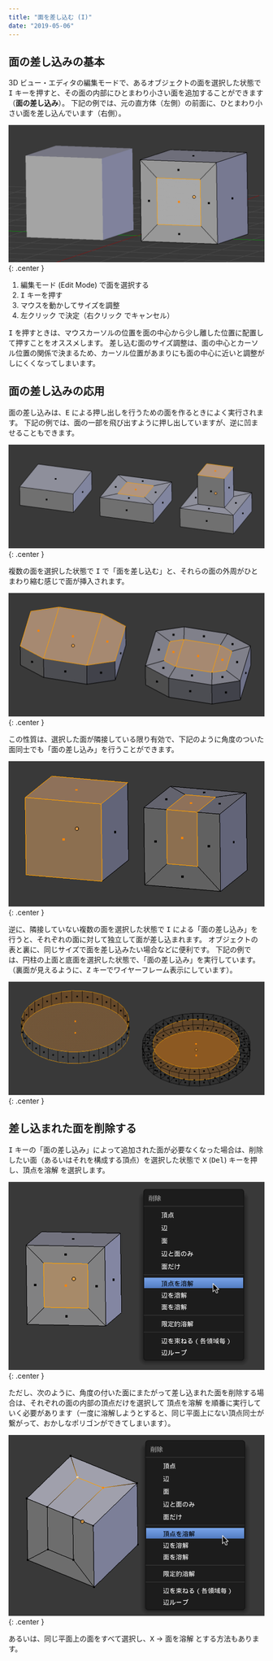 ```yaml
---
title: "面を差し込む (I)"
date: "2019-05-06"
---
```


面の差し込みの基本
----

3D ビュー・エディタの編集モードで、あるオブジェクトの面を選択した状態で <kbd>I</kbd> キーを押すと、その面の内部にひとまわり小さい面を追加することができます（**面の差し込み**）。
下記の例では、元の直方体（左側）の前面に、ひとまわり小さい面を差し込んでいます（右側）。

![insert-face-001.png](./insert-face-001.png){: .center }

1. 編集モード (Edit Mode) で面を選択する
2. <kbd>I</kbd> キーを押す
3. マウスを動かしてサイズを調整
4. <kbd>左クリック</kbd> で決定（<kbd>右クリック</kbd> でキャンセル）

<kbd>I</kbd> を押すときは、マウスカーソルの位置を面の中心から少し離した位置に配置して押すことをオススメします。
差し込む面のサイズ調整は、面の中心とカーソル位置の関係で決まるため、カーソル位置があまりにも面の中心に近いと調整がしにくくなってしまいます。


面の差し込みの応用
----

面の差し込みは、<kbd>E</kbd> による押し出しを行うための面を作るときによく実行されます。
下記の例では、面の一部を飛び出すように押し出していますが、逆に凹ませることもできます。

![insert-face-002.png](./insert-face-002.png){: .center }

複数の面を選択した状態で <kbd>I</kbd> で「面を差し込む」と、それらの面の外周がひとまわり縮む感じで面が挿入されます。

![insert-face-003.png](./insert-face-003.png){: .center }

この性質は、選択した面が隣接している限り有効で、下記のように角度のついた面同士でも「面の差し込み」を行うことができます。

![insert-face-004.png](./insert-face-004.png){: .center }

逆に、隣接していない複数の面を選択した状態で <kbd>I</kbd> による「面の差し込み」を行うと、それぞれの面に対して独立して面が差し込まれます。
オブジェクトの表と裏に、同じサイズで面を差し込みたい場合などに便利です。
下記の例では、円柱の上面と底面を選択した状態で、「面の差し込み」を実行しています。
（裏面が見えるように、<kbd>Z</kbd> キーでワイヤーフレーム表示にしています）。

![insert-face-005.png](./insert-face-005.png){: .center }


差し込まれた面を削除する
----

<kbd>I</kbd> キーの「面の差し込み」によって追加された面が必要なくなった場合は、削除したい面（あるいはそれを構成する頂点）を選択した状態で <kbd>X</kbd> (<kbd>Del</kbd>) キーを押し、<kbd><samp>頂点を溶解</samp></kbd> を選択します。

![insert-face-006.png](./insert-face-006.png){: .center }

ただし、次のように、角度の付いた面にまたがって差し込まれた面を削除する場合は、それぞれの面の内部の頂点だけを選択して <kbd><samp>頂点を溶解</samp></kbd> を順番に実行していく必要があります（一度に溶解しようとすると、同じ平面上にない頂点同士が繋がって、おかしなポリゴンができてしまいます）。

![insert-face-007.png](./insert-face-007.png){: .center }

あるいは、同じ平面上の面をすべて選択し、<kbd>X</kbd> → <kbd><samp>面を溶解</samp></kbd> とする方法もあります。

